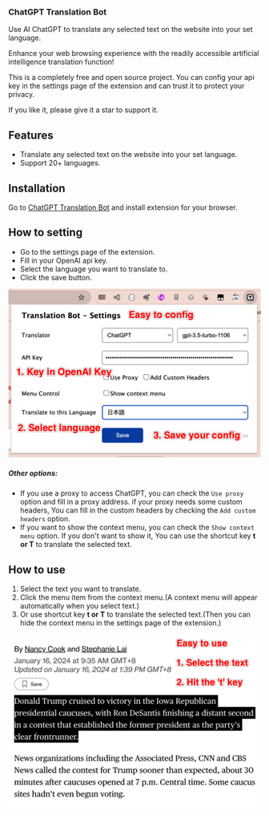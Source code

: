### ChatGPT Translation Bot

Use AI ChatGPT to translate any selected text on the website into your set language.

Enhance your web browsing experience with the readily accessible artificial intelligence translation function!

This is a completely free and open source project. You can config your api key in the settings page of the extension and can trust it to protect your privacy.

If you like it, please give it a star to support it.

## Features
- Translate any selected text on the website into your set language.
- Support 20+ languages.

## Installation
Go to [ChatGPT Translation Bot](https://chromewebstore.google.com/detail/chatgpt-translation-bot/fglemdfemikhijpgojdobdgplbcfomdf) and install extension for your browser.

## How to setting
- Go to the settings page of the extension.
- Fill in your OpenAI api key.
- Select the language you want to translate to.
- Click the save button.

![how to config](/images/how-to-config.png)

##### Other options:
- If you use a proxy to access ChatGPT, you can check the `Use proxy` option and fill in a proxy address.
if your proxy needs some custom headers, You can fill in the custom headers by checking the `Add custom headers` option.
- If you want to show the context menu, you can check the `Show context menu` option. If you don't want to show it, You can use the shortcut key **t or T** to translate the selected text.

## How to use
1. Select the text you want to translate.
2. Click the menu item from the context menu.(A context menu will appear automatically when you select text.)
3. Or use shortcut key **t or T** to translate the selected text.(Then you can hide the context menu in the settings page of the extension.)

![how to use](/images/how-to-use.png)

